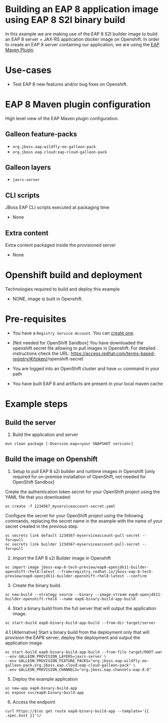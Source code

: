 # Building an EAP 8 application image using EAP 8 S2I binary build

In this example we are making use of the EAP 8 S2I builder image to build an EAP 8 server + JAX-RS application docker image on Openshift.
In order to create an EAP 8 server containing our application, we are using the [EAP Maven Plugin](https://github.com/jbossas/eap-maven-plugin).

# Use-cases

* Test EAP 8 new features and/or bug fixes on Openshift.

# EAP 8 Maven plugin configuration

High level view of the EAP Maven plugin configuration.

## Galleon feature-packs

* `org.jboss.eap:wildfly-ee-galleon-pack`
* `org.jboss.eap.cloud:eap-cloud-galleon-pack`

## Galleon layers

* `jaxrs-server`

## CLI scripts

JBoss EAP CLI scripts executed at packaging time

* None

## Extra content

Extra content packaged inside the provisioned server

* None

# Openshift build and deployment

Technologies required to build and deploy this example

* NONE, image is built in Openshift.

# Pre-requisites

* You have a `Registry Service Account`. You can [create one](https://access.redhat.com/terms-based-registry/).

* [Not needed for OpenShift Sandbox] You have downloaded the openshift secret file allowing to pull images in Openshift. For detailed instructions check the URL: https://access.redhat.com/terms-based-registry/#/token/<your user id>/openshift-secret`

* You are logged into an OpenShift cluster and have `oc` command in your path

* You have built EAP 8 and artifacts are present in your local maven cache

# Example steps

## Build the server

1. Build the application  and server

```
mvn clean package [-Dversion.eap=<your SNAPSHOT version>]
```

## Build the image on Openshift

1. Setup to pull EAP 8 s2i builder and runtime images in Openshift [only required for on-premise installation of OpenShift, not needed for OpenShift Sandbox]

Create the authentication token secret for your OpenShift project using the YAML file that you downloaded:

```
oc create -f 1234567_myserviceaccount-secret.yaml
```

Configure the secret for your OpenShift project using the following commands, 
replacing the secret name in the example with the name of your secret created in the previous step.

```
oc secrets link default 1234567-myserviceaccount-pull-secret --for=pull
oc secrets link builder 1234567-myserviceaccount-pull-secret --for=pull
```

2. Import the EAP 8 s2i Builder image in Openshift

```
oc import-image jboss-eap-8-tech-preview/eap8-openjdk11-builder-openshift-rhel8:latest --from=registry.redhat.io/jboss-eap-8-tech-preview/eap8-openjdk11-builder-openshift-rhel8:latest --confirm
```

3. Create the binary build.

```
oc new-build --strategy source --binary --image-stream eap8-openjdk11-builder-openshift-rhel8 --name eap8-binary-build-app-build
```

4. Start a binary build from the full server that will output the application image.

```
oc start-build eap8-binary-build-app-build --from-dir target/server
```

4.1 [Alternative] Start a binary build from the deployment only that will provision the EAP8 server, deploy the deployment and output the application image.

```
oc start-build eap8-binary-build-app-build --from-file target/ROOT.war --env GALLEON_PROVISION_LAYERS=jaxrs-server \
--env GALLEON_PROVISION_FEATURE_PACKS="org.jboss.eap:wildfly-ee-galleon-pack,org.jboss.eap.cloud:eap-cloud-galleon-pack" \
--env GALLEON_PROVISION_CHANNELS="org.jboss.eap.channels:eap-8.0"
```

5. Deploy the example application

```
oc new-app eap8-binary-build-app
oc expose svc/eap8-binary-build-app
```

6. Access the endpoint

```
curl https://$(oc get route eap8-binary-build-app --template='{{ .spec.host }}')/
```
